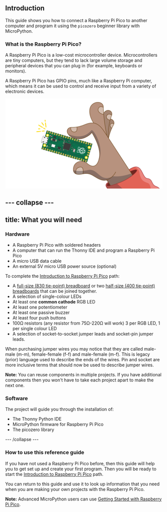 ## Introduction
This guide shows you how to connect a Raspberry Pi Pico to another computer and program it using the `picozero` beginner library with MicroPython.

### What is the Raspberry Pi Pico?
A Raspberry Pi Pico is a low-cost microcontroller device. Microcontrollers are tiny computers, but they tend to lack large volume storage and peripheral devices that you can plug in (for example, keyboards or monitors).

A Raspberry Pi Pico has GPIO pins, much like a Raspberry Pi computer, which means it can be used to control and receive input from a variety of electronic devices.

![Image of the small Pico board being held in a hand.](images/pico-hand.png)

--- collapse ---
---
title: What you will need
---
### Hardware

+ A Raspberry Pi Pico with soldered headers
+ A computer that can run the Thonny IDE and program a Raspberry Pi Pico
+ A micro USB data cable
+ An external 5V micro USB power source (optional) 

To complete the [Introduction to Raspberry Pi Pico](https://projects.raspberrypi.org/en/pathways/pico-intro) path:

+ A [full-size (830 tie-point) breadboard](https://thepihut.com/products/full-sized-breadboard) or two [half-size (400 tie-point) breadboards](https://thepihut.com/products/raspberry-pi-breadboard-half-size) that can be joined together.
+ A selection of single-colour LEDs
+ At least one **common cathode** RGB LED
+ At least one potentiometer
+ At least one passive buzzer
+ At least four push buttons
+ 100Ω resistors (any resistor from 75Ω-220Ω will work) 3 per RGB LED, 1 per single colour LED
+ A selection of socket-to-socket jumper leads and socket-pin jumper leads.

When purchasing jumper wires you may notice that they are called male-male (m-m), female-female (f-f) and male-female (m-f). This is legacy (prior) language used to describe the ends of the wires. Pin and socket are more inclusive terms that should now be used to describe jumper wires.

**Note:** You can reuse components in multiple projects. If you have additional components then you won't have to take each project apart to make the next one. 

### Software

The project will guide you through the installation of:
 
+ The Thonny Python IDE
+ MicroPython firmware for Raspberry Pi Pico
+ The picozero library

--- /collapse ---

### How to use this reference guide

If you have not used a Raspberry Pi Pico before, then this guide will help you to get set up and create your first program. Then you will be ready to start the [Introduction to Raspberry Pi Pico](https://projects.raspberrypi.org/en/pathways/pico-intro) path.

You can return to this guide and use it to look up information that you need when you are making your own projects with the Raspberry Pi Pico.

**Note:** Advanced MicroPython users can use [Getting Started with Raspberry Pi Pico](https://projects.raspberrypi.org/en/projects/getting-started-with-the-pico). 